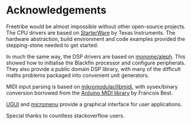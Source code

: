 # Acknowledgements

Freetribe would be almost impossible without other open-source projects.
The CPU drivers are based on [StarterWare](https://www.ti.com/tool/STARTERWARE-SITARA) by Texas Instruments.
The hardware abstraction, build environment and code examples
provided the stepping-stone needed to get started.

In much the same way, the DSP drivers are based on [monome/aleph](https://github.com/monome/aleph).
This showed how to initialise the Blackfin processor and configure peripherals.
They also provide a public domain DSP library, with many of the difficult
maths problems packaged into convenient unit generators.

MIDI input parsing is based on [mikromodular/libmidi](https://github.com/mikromodular/libmidi),
with sysex/binary conversion borrowed from the [Arduino MIDI library](https://github.com/FortySevenEffects/arduino_midi_library/blob/master/src/MIDI.cpp) by Francois Best.

[UGUI](https://github.com/deividAlfa/UGUI) and [micromenu](https://github.com/abcminiuser/micromenu-v2) provide a graphical interface for user applications.

Special thanks to countless stackoverflow users.
